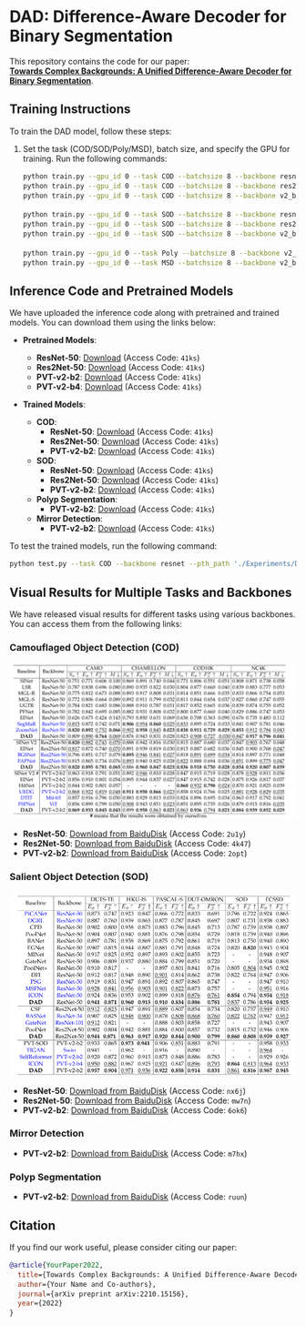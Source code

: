 
# DAD: Difference-Aware Decoder for Binary Segmentation

This repository contains the code for our paper:  
**[Towards Complex Backgrounds: A Unified Difference-Aware Decoder for Binary Segmentation](https://arxiv.org/abs/2210.15156)**.

## Training Instructions

To train the DAD model, follow these steps:

1. Set the task (COD/SOD/Poly/MSD), batch size, and specify the GPU for training. Run the following commands:

   ```bash
   python train.py --gpu_id 0 --task COD --batchsize 8 --backbone resnet
   python train.py --gpu_id 0 --task COD --batchsize 8 --backbone res2net
   python train.py --gpu_id 0 --task COD --batchsize 8 --backbone v2_b2

   python train.py --gpu_id 0 --task SOD --batchsize 8 --backbone resnet
   python train.py --gpu_id 0 --task SOD --batchsize 8 --backbone res2net
   python train.py --gpu_id 0 --task SOD --batchsize 8 --backbone v2_b2

   python train.py --gpu_id 0 --task Poly --batchsize 8 --backbone v2_b2
   python train.py --gpu_id 0 --task MSD --batchsize 8 --backbone v2_b2
   ```

## Inference Code and Pretrained Models

We have uploaded the inference code along with pretrained and trained models. You can download them using the links below:

- **Pretrained Models**:
  - **ResNet-50**: [Download](https://pan.baidu.com/s/1O0jn2RUzDCELLQm6X-HF2w?pwd=41ks) (Access Code: `41ks`)
  - **Res2Net-50**: [Download](https://pan.baidu.com/s/1O0jn2RUzDCELLQm6X-HF2w?pwd=41ks) (Access Code: `41ks`)
  - **PVT-v2-b2**: [Download](https://pan.baidu.com/s/1O0jn2RUzDCELLQm6X-HF2w?pwd=41ks) (Access Code: `41ks`)
  - **PVT-v2-b4**: [Download](https://pan.baidu.com/s/1O0jn2RUzDCELLQm6X-HF2w?pwd=41ks) (Access Code: `41ks`)

- **Trained Models**:
  - **COD**:
    - **ResNet-50**: [Download](https://pan.baidu.com/s/1O0jn2RUzDCELLQm6X-HF2w?pwd=41ks) (Access Code: `41ks`)
    - **Res2Net-50**: [Download](https://pan.baidu.com/s/1O0jn2RUzDCELLQm6X-HF2w?pwd=41ks) (Access Code: `41ks`)
    - **PVT-v2-b2**: [Download](https://pan.baidu.com/s/1O0jn2RUzDCELLQm6X-HF2w?pwd=41ks) (Access Code: `41ks`)
  - **SOD**:
    - **ResNet-50**: [Download](https://pan.baidu.com/s/1O0jn2RUzDCELLQm6X-HF2w?pwd=41ks) (Access Code: `41ks`)
    - **Res2Net-50**: [Download](https://pan.baidu.com/s/1O0jn2RUzDCELLQm6X-HF2w?pwd=41ks) (Access Code: `41ks`)
    - **PVT-v2-b2**: [Download](https://pan.baidu.com/s/1O0jn2RUzDCELLQm6X-HF2w?pwd=41ks) (Access Code: `41ks`)
  - **Polyp Segmentation**:
    - **PVT-v2-b2**: [Download](https://pan.baidu.com/s/1O0jn2RUzDCELLQm6X-HF2w?pwd=41ks) (Access Code: `41ks`)
  - **Mirror Detection**:
    - **PVT-v2-b2**: [Download](https://pan.baidu.com/s/1O0jn2RUzDCELLQm6X-HF2w?pwd=41ks) (Access Code: `41ks`)

To test the trained models, run the following command:

```bash
python test.py --task COD --backbone resnet --pth_path './Experiments/DAD/'
```

## Visual Results for Multiple Tasks and Backbones

We have released visual results for different tasks using various backbones. You can access them from the following links:

### Camouflaged Object Detection (COD)

![COD](COD.png)

- **ResNet-50**: [Download from BaiduDisk](https://pan.baidu.com/s/1DUgW7xUpVgv0C4lKwNjPtg?pwd=2u1y) (Access Code: `2u1y`)
- **Res2Net-50**: [Download from BaiduDisk](https://pan.baidu.com/s/1HYrdFyp69Ql3GNvY8FRLuA?pwd=4k47) (Access Code: `4k47`)
- **PVT-v2-b2**: [Download from BaiduDisk](https://pan.baidu.com/s/1fITq29BIU6qT7BPKk8VdDw?pwd=2opt) (Access Code: `2opt`)

### Salient Object Detection (SOD)

![SOD](SOD.png)

- **ResNet-50**: [Download from BaiduDisk](https://pan.baidu.com/s/1McQ--BqJJk1EJFj1_ui2wQ?pwd=nx6j) (Access Code: `nx6j`)
- **Res2Net-50**: [Download from BaiduDisk](https://pan.baidu.com/s/18gSvey7ik4okQQ_hZcbQkQ?pwd=mw7n) (Access Code: `mw7n`)
- **PVT-v2-b2**: [Download from BaiduDisk](https://pan.baidu.com/s/1OjWFJ0V-8r_uGVwj2wSApA?pwd=6ok6) (Access Code: `6ok6`)

### Mirror Detection

- **PVT-v2-b2**: [Download from BaiduDisk](https://pan.baidu.com/s/18UY058BY0Ed3PzXcZRAuQw?pwd=m7hx) (Access Code: `m7hx`)

### Polyp Segmentation

- **PVT-v2-b2**: [Download from BaiduDisk](https://pan.baidu.com/s/1ZKFaPi7zUy8OrScfTnATeA?pwd=ruun) (Access Code: `ruun`)

## Citation

If you find our work useful, please consider citing our paper:

```bibtex
@article{YourPaper2022,
  title={Towards Complex Backgrounds: A Unified Difference-Aware Decoder for Binary Segmentation},
  author={Your Name and Co-authors},
  journal={arXiv preprint arXiv:2210.15156},
  year={2022}
}
```
```
